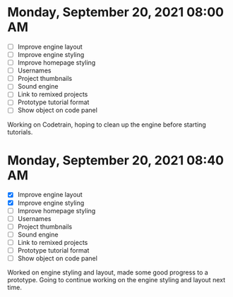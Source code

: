 # Monday, September 20, 2021 08:00 AM
- [ ] Improve engine layout
- [ ] Improve engine styling
- [ ] Improve homepage styling
- [ ] Usernames
- [ ] Project thumbnails
- [ ] Sound engine
- [ ] Link to remixed projects
- [ ] Prototype tutorial format
- [ ] Show object on code panel

Working on Codetrain, hoping to clean up the engine before starting tutorials.

# Monday, September 20, 2021 08:40 AM
- [X] Improve engine layout
- [X] Improve engine styling
- [ ] Improve homepage styling
- [ ] Usernames
- [ ] Project thumbnails
- [ ] Sound engine
- [ ] Link to remixed projects
- [ ] Prototype tutorial format
- [ ] Show object on code panel

Worked on engine styling and layout, made some good progress to a prototype.
Going to continue working on the engine styling and layout next time.
